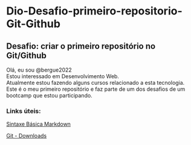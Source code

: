 # Dio-Desafio-primeiro-repositorio-Git-Github
## Desafio: criar o primeiro repositório no Git/Github

Olá, eu sou @bergue2022 <br>
Estou interessado em Desenvolvimento Web. <br>
Atualmente estou fazendo alguns cursos relacionado a esta tecnologia. <br>
Este é o meu primeiro repositório e faz parte de um dos desafios de um bootcamp que estou participando. <br>

### Links úteis: <br>

[Sintaxe Básica Markdown](https://www.markdownguide.org/basic-syntax/) <br>

[Git - Downloads](https://git-scm.com/downloads)

